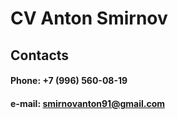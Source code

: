 # CV Anton Smirnov

## Contacts
#### Phone: +7 (996) 560-08-19
#### e-mail: smirnovanton91@gmail.com